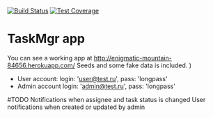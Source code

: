 [![Build Status](https://travis-ci.org/borzoni/TaskMgr.svg?branch=master)](https://travis-ci.org/borzoni/TaskMgr)
[![Test Coverage](https://codeclimate.com/repos/57b59121bd7db812b500062b/badges/f104e14a270a77332288/coverage.svg)](https://codeclimate.com/repos/57b59121bd7db812b500062b/coverage)
# TaskMgr app

You can see a working app at http://enigmatic-mountain-84656.herokuapp.com/ 
Seeds and some fake data is included. )
* User account: login:  'user@test.ru', pass: 'longpass'
* Admin account login: 'admin@test.ru', pass: 'longpass'

#TODO
  Notifications when assignee and task status is changed
  User notifications when created or updated by admin
